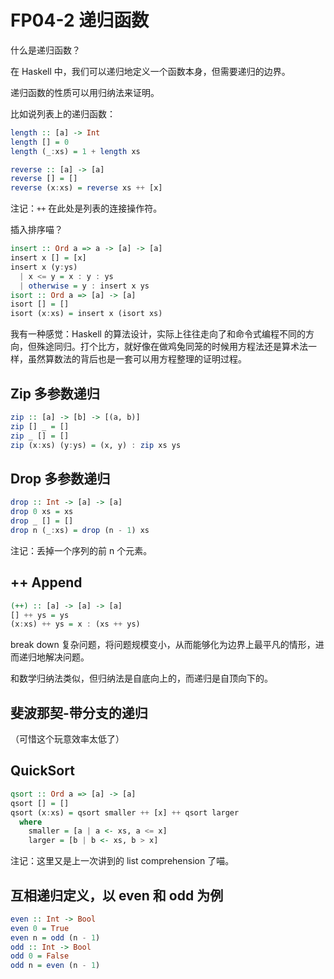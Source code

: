 # FP04-2 递归函数

什么是递归函数？

在 Haskell 中，我们可以递归地定义一个函数本身，但需要递归的边界。

递归函数的性质可以用归纳法来证明。

比如说列表上的递归函数：

```haskell
length :: [a] -> Int
length [] = 0
length (_:xs) = 1 + length xs

reverse :: [a] -> [a]
reverse [] = []
reverse (x:xs) = reverse xs ++ [x]
```

注记：`++` 在此处是列表的连接操作符。

插入排序喵？

```haskell
insert :: Ord a => a -> [a] -> [a]
insert x [] = [x]
insert x (y:ys)
  | x <= y = x : y : ys
  | otherwise = y : insert x ys
isort :: Ord a => [a] -> [a]
isort [] = []
isort (x:xs) = insert x (isort xs)
```

我有一种感觉：Haskell 的算法设计，实际上往往走向了和命令式编程不同的方向，但殊途同归。打个比方，就好像在做鸡兔同笼的时候用方程法还是算术法一样，虽然算数法的背后也是一套可以用方程整理的证明过程。

## Zip 多参数递归

```haskell
zip :: [a] -> [b] -> [(a, b)]
zip [] _ = []
zip _ [] = []
zip (x:xs) (y:ys) = (x, y) : zip xs ys
```

## Drop 多参数递归

```haskell
drop :: Int -> [a] -> [a]
drop 0 xs = xs
drop _ [] = []
drop n (_:xs) = drop (n - 1) xs
```
注记：丢掉一个序列的前 n 个元素。

## ++ Append

```haskell
(++) :: [a] -> [a] -> [a]
[] ++ ys = ys
(x:xs) ++ ys = x : (xs ++ ys)
```

break down 复杂问题，将问题规模变小，从而能够化为边界上最平凡的情形，进而递归地解决问题。

和数学归纳法类似，但归纳法是自底向上的，而递归是自顶向下的。

## 斐波那契-带分支的递归
（可惜这个玩意效率太低了）

## QuickSort

```haskell
qsort :: Ord a => [a] -> [a]
qsort [] = []
qsort (x:xs) = qsort smaller ++ [x] ++ qsort larger
  where
    smaller = [a | a <- xs, a <= x]
    larger = [b | b <- xs, b > x]
```

注记：这里又是上一次讲到的 list comprehension 了喵。

## 互相递归定义，以 even 和 odd 为例

```haskell
even :: Int -> Bool
even 0 = True
even n = odd (n - 1)
odd :: Int -> Bool
odd 0 = False
odd n = even (n - 1)
```
